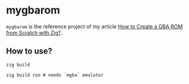 # mygbarom

`mygbarom` is the reference project of my article
[How to Create a GBA ROM from Scratch with Zig?](https://martincirice.com/mygbarom).

## How to use?

```shell
zig build
```

```shell
zig build run # needs `mgba` emulator
```
